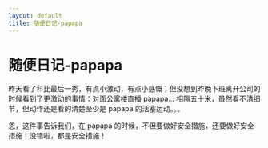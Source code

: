 ```yaml
---
layout: default
title: 随便日记-papapa
---  
```


# 随便日记-papapa

昨天看了科比最后一秀，有点小激动，有点小感慨；但没想到昨晚下班离开公司的时候看到了更激动的事情：对面公寓楼直播 papapa... 相隔五十米，虽然看不清细节，但动作还是看的清楚至少是 papapa 的活塞运动。。。  

恩，这件事告诉我们，在 papapa 的时候，不但要做好安全措施，还要做好安全措施！没错啦，都是安全措施！  
